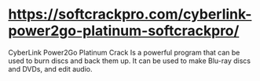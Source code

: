 # https://softcrackpro.com/cyberlink-power2go-platinum-softcrackpro/
CyberLink Power2Go Platinum Crack  Is a powerful program that can be used to burn discs and back them up. It can be used to make Blu-ray discs and DVDs, and edit audio.
